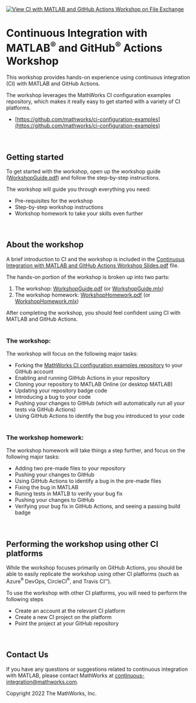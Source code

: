 [![View CI with MATLAB and GitHub Actions Workshop on File Exchange](https://www.mathworks.com/matlabcentral/images/matlab-file-exchange.svg)](https://www.mathworks.com/matlabcentral/fileexchange/120198-ci-with-matlab-and-github-actions-workshop)

# Continuous Integration with MATLAB<sup>&reg;</sup> and GitHub<sup>&reg;</sup> Actions Workshop

This workshop provides hands-on experience using continuous integration (CI) with MATLAB and GitHub Actions.

The workshop leverages the MathWorks CI configuration examples repository, which makes it really easy to get started with a variety of CI platforms.
* [https://github.com/mathworks/ci-configuration-examples](https://github.com/mathworks/ci-configuration-examples)
<br><br><br>



## Getting started
To get started with the workshop, open up the workshop guide ([WorkshopGuide.pdf](WorkshopGuide.pdf)) and follow the step-by-step instructions.

The workshop will guide you through everything you need:
* Pre-requisites for the workshop
* Step-by-step workshop instructions
* Workshop homework to take your skills even further
<br><br><br>



## About the workshop
A brief introduction to CI and the workshop is included in the [Continuous Integration with MATLAB and GitHub Actions Workshop Slides.pdf](<Continuous Integration with MATLAB and GitHub Actions Workshop Slides.pdf>) file.

The hands-on portion of the workshop is broken up into two parts:
1. The workshop:  [WorkshopGuide.pdf](WorkshopGuide.pdf) (or [WorkshopGuide.mlx](WorkshopGuide.mlx))
2. The workshop homework: [WorkshopHomework.pdf](WorkshopHomework.pdf) (or [WorkshopHomework.mlx](WorkshopHomework.mlx))

After completing the workshop, you should feel confident using CI with MATLAB and GitHub Actions.
<br><br>


### The workshop:
The workshop will focus on the following major tasks:
* Forking the [MathWorks CI configuration examples repository](https://github.com/mathworks/ci-configuration-examples) to your GitHub account
* Enabling and running GitHub Actions in your repository
* Cloning your repository to MATLAB Online (or desktop MATLAB)
* Updating your repository badge code
* Introducing a bug to your code
* Pushing your changes to GitHub (which will automatically run all your tests via GitHub Actions)
* Using GitHub Actions to identify the bug you introduced to your code
<br><br>


### The workshop homework:
The workshop homework will take things a step further, and focus on the following major tasks:
* Adding two pre-made files to your repository
* Pushing your changes to GitHub
* Using GitHub Actions to identify a bug in the pre-made files
* Fixing the bug in MATLAB
* Runing tests in MATLB to verify your bug fix
* Pushing your changes to GitHub
* Verifying your bug fix in GitHub Actions, and seeing a passing build badge
<br><br><br>



## Performing the workshop using other CI platforms
While the workshop focuses primarily on GitHub Actions, you should be able to easily replicate the workshop using other CI platforms (such as Azure<sup>&reg;</sup> DevOps, CircleCI<sup>&reg;</sup>, and Travis CI&trade;).

To use the workshop with other CI platforms, you will need to perform the following steps
* Create an account at the relevant CI platform
* Create a new CI project on the platform
* Point the project at your GitHub repository
<br><br><br>



## Contact Us
If you have any questions or suggestions related to continuous integration with MATLAB, please contact MathWorks at [continuous-integration@mathworks.com](mailto:continuous-integration@mathworks.com).

Copyright 2022 The MathWorks, Inc.